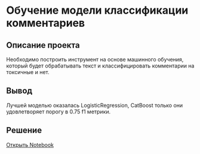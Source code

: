 # Обучение модели классификации комментариев
## Описание проекта

Необходимо построить инструмент на основе машинного обучения, который будет обрабатывать текст и классифицировать комментарии на токсичные и нет.
## Вывод
Лучшей моделью оказалась LogisticRegression, CatBoost только они удовлетворяет порогу в 0.75 f1 метрики.
## Решение
[Открыть Notebook](https://github.com/S1udent/yandex-practicum/blob/main/13-Обучение%20модели%20классификации%20комментариев/Обучение%20модели%20классификации%20комментариев.ipynb)
